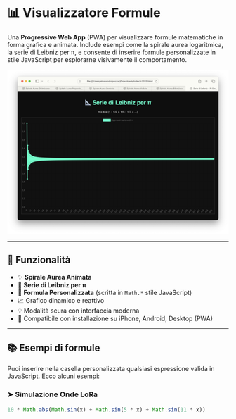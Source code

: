 # 📊 Visualizzatore Formule

Una **Progressive Web App** (PWA) per visualizzare formule matematiche in forma grafica e animata. Include esempi come la spirale aurea logaritmica, la serie di Leibniz per π, e consente di inserire formule personalizzate in stile JavaScript per esplorarne visivamente il comportamento.

![Preview](screenshot.png)

---

## 🚀 Funzionalità

- ✨ **Spirale Aurea Animata**
- 🔢 **Serie di Leibniz per π**
- 🧮 **Formula Personalizzata** (scritta in `Math.*` stile JavaScript)
- 📈 Grafico dinamico e reattivo
- 💡 Modalità scura con interfaccia moderna
- 📲 Compatibile con installazione su iPhone, Android, Desktop (PWA)

---

## 📚 Esempi di formule

Puoi inserire nella casella personalizzata qualsiasi espressione valida in JavaScript. Ecco alcuni esempi:

### ➤ Simulazione Onde LoRa
```js
10 * Math.abs(Math.sin(x) + Math.sin(5 * x) + Math.sin(11 * x))
